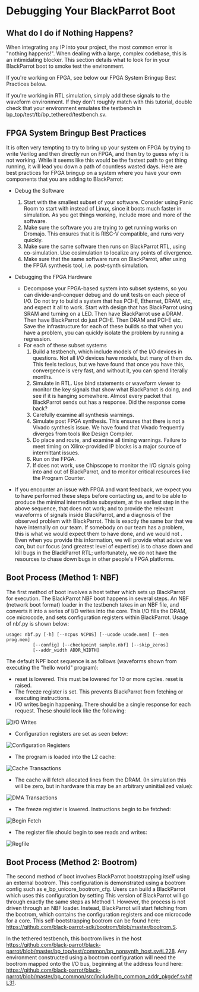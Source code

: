 # Debugging Your BlackParrot Boot

## What do I do if Nothing Happens?

When integrating any IP into your project, the most common error is "nothing happens!". When dealing with a large, complex codebase, this is an intimidating blocker. This section details what to look for in your BlackParrot boot to smoke test the environment.

If you're working on FPGA, see below our FPGA System Bringup Best Practices below.

If you're working in RTL simulation, simply add these signals to the waveform environment. If they don't roughly match with this tutorial, double check that your environment emulates the testbench in bp\_top/test/tb/bp\_tethered/testbench.sv.

## FPGA System Bringup Best Practices

It is often very tempting to try to bring up your system on FPGA by trying to write Verilog and then directly run on FPGA, and then try to guess why it is not working. While it seems like this would be the fastest path to get thing running, it will lead you down a path of countless wasted days. Here are best practices for FPGA bringup on a system where you have your own components that you are adding to BlackParrot:

- Debug the Software
    1. Start with the smallest subset of your software. Consider using Panic Room to start with instead of Linux, since it boots much faster in simulation. As you get things working, include more and more of the software.
    2. Make sure the software you are trying to get running works on Dromajo. This ensures that it is RISC-V compatible, and runs very quickly.
    3. Make sure the same software then runs on BlackParrot RTL, using co-simulation. Use cosimulation to localize any points of divergence.   
    4. Make sure that the same software runs on BlackParrot, after using the FPGA synthesis tool, i.e. post-synth simulation.

- Debugging the FPGA Hardware
    - Decompose your FPGA-based system into subset systems, so you can divide-and-conquer debug and do unit tests on each piece of I/O. Do not try to build a system that has PCI-E, Ethernet, DRAM, etc, and expect it all to work. Start with design that has BlackParrot using SRAM and turning on a LED. Then have BlackParrot use a DRAM. Then have BlackParrot do just PCI-E. Then DRAM and PCI-E etc. Save the infrastructure for each of these builds so that when you have a problem, you can quickly isolate the problem by running a regression.
    - For each of these subset systems
        1. Build a testbench, which include models of the I/O devices in questions. Not all I/O devices have models, but many of them do. This feels tedious, but we have found that once you have this, convergence is very fast, and without it, you can spend literally months.
        2. Simulate in RTL. Use bind statements or waveform viewer to monitor the key signals that show what BlackParrot is doing, and see if it is hanging somewhere. Almost every packet that BlackParrot sends out has a response. Did the response come back?
        3. Carefully examine all synthesis warnings.
        4. Simulate post FPGA synthesis. This ensures that there is not a Vivado synthesis issue. We have found that Vivado frequently diverges from tools like Design Compiler.  
        5. Do place and route, and examine all timing warnings. Failure to meet timing on Xilinx-provided IP blocks is a major source of intermittant issues.
        6. Run on the FPGA.
        7. If does not work, use Chipscope to monitor the I/O signals going into and out of BlackParrot, and to monitor critical resources like the Program Counter.

- If you encounter an issue with FPGA and want feedback, we expect you to have performed these steps before contacting us, and to be able to produce the minimal intermediate subsystem, at the earliest step in the above sequence, that does not work; and to provide the relevant waveforms of signals inside BlackParrot, and a diagnosis of the observed problem with BlackParrot. This is exactly the same bar that we have internally on our team. If somebody on our team has a problem, this is what we would expect them to have done, and we would not . Even when you provide this information, we will provide what advice we can, but our focus (and greatest level of expertise) is to chase down and kill bugs in the BlackParrot RTL; unfortunately, we do not have the resources to chase down bugs in other people's FPGA platforms.

## Boot Process (Method 1: NBF)

The first method of boot involves a host tether which sets up BlackParrot for execution. The BlackParrot NBF boot happens in several steps. An NBF (network boot format) loader in the testbench takes in an NBF file, and converts it into a series of I/O writes into the core. This I/O fills the DRAM, cce microcode, and sets configuration registers within BlackParrot. Usage of nbf.py is shown below:


    usage: nbf.py [-h] [--ncpus NCPUS] [--ucode ucode.mem] [--mem prog.mem]
              [--config] [--checkpoint sample.nbf] [--skip_zeros]
              [--addr_width ADDR_WIDTH]

The default NPF boot sequence is as follows (waveforms shown from executing the "hello world" program):
- reset is lowered. This must be lowered for 10 or more cycles. reset is raised.
- The freeze register is set. This prevents BlackParrot from fetching or executing instructions.
- I/O writes begin happening. There should be a single response for each request. These should look like the following:

![I/O Writes](debug_io.png)

- Configuration registers are set as seen below:

![Configuration Registers](debug_cfgbus.png)

- The program is loaded into the L2 cache:

![Cache Transactions](debug_cache.png)

- The cache will fetch allocated lines from the DRAM. (In simulation this will be zero, but in hardware this may be an arbitrary uninitialized value):

![DMA Transactions](debug_dma.png)

- The freeze register is lowered. Instructions begin to be fetched:

![Begin Fetch](debug_freeze.png)

- The register file should begin to see reads and writes:

![Regfile](debug_rf.png)


## Boot Process (Method 2: Bootrom)

The second method of boot involves BlackParrot bootstrapping itself using an external bootrom. This configuration is demonstrated using a bootrom config such as e_bp_unicore_bootrom_cfg. Users can build a BlackParrot which uses this configuration by setting This version of BlackParrot will go through exactly the same steps as Method 1. However, the process is not driven through an NBF loader. Instead, BlackParrot will start fetching from the bootrom, which contains the configuration registers and cce microcode for a core. This self-bootstrapping bootrom can be found here: https://github.com/black-parrot-sdk/bootrom/blob/master/bootrom.S.

In the tethered testbench, this bootrom lives in the host https://github.com/black-parrot/black-parrot/blob/master/bp_top/test/common/bp_nonsynth_host.sv#L228. Any environment constructed using a bootrom configuration will need the bootrom mapped onto the I/O bus, beginning at the address found here: https://github.com/black-parrot/black-parrot/blob/master/bp_common/src/include/bp_common_addr_pkgdef.svh#L31.

